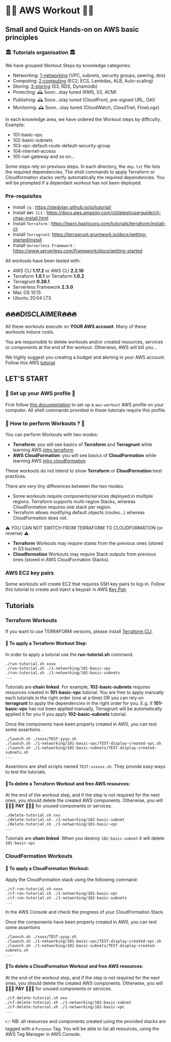 # 👨‍🎓 AWS Workout 👨‍🎓
## Small and Quick Hands-on on AWS basic principles ##

### 🏛 Tutorials organisation 🏛 

We have grouped Workout Steps by knowledge categories:
- Networking: [1-networking](./1-networking)   (VPC, subnets, security groups, peering, dns)
- Computing: [2-computing](./2-computing)  (EC2, ECS, Lambdas, ALB, Auto-scaling)
- Storing: [3-storing](./3-storing)  (S3, RDS, Dynamodb)
- Protecting: 🕰 Soon...stay tuned (KMS, S3, ACM)
- Publishing: 🕰 Soon...stay tuned (CloudFront, pre-signed URL, OAI)
- Monitoring: 🕰 Soon...stay tuned (CloudWatch, CloudTrail, FlowLogs)

In each knowledge area, we have ordered the Workout steps by difficulty. Example:
- 101-basic-vpc
- 102-basic-subnets
- 103-vpc-default-route-default-security-group
- 104-internet-access
- 105-nat-gateway
and so on...

Some steps rely on previous steps. In each directory, the `dep.txt` file lists the required dependencies. 
The shell commands to apply Terraform or Cloudformation stacks verify automatically the required dependencies. 
You will be prompted if a dependant workout has not been deployed.

### Pre-requisites

- Install ``jq`` : https://stedolan.github.io/jq/tutorial/
- Install ``AWS CLI`` : https://docs.aws.amazon.com/cli/latest/userguide/cli-chap-install.html 
- Install ``Terraform`` : https://learn.hashicorp.com/tutorials/terraform/install-cli
- Install ``Terragrunt``:  https://terragrunt.gruntwork.io/docs/getting-started/install
- Install ``Serverless Framework`` : https://www.serverless.com/framework/docs/getting-started

All workouts have been tested with:
- AWS CLI **1.17.2** or AWS CLI **2.2.10**
- Terraform **1.0.1** or Terraform **1.0.2**
- Terragrunt **0.36.1**
- Serverless Framework **2.3.0**
- Mac OS 10.15
- Ubuntu 20.04 LTS

## 🔥🔥🔥DISCLAIMER🔥🔥🔥 

All these workouts execute on **YOUR AWS account**. Many of these workouts induce costs.

You are responsible to delete workouts and/or created resources, services or components at the end of the workout.
Otherwise, AWS will bill you...

We highly suggest you creating a budget and alerting in your AWS account. Follow this AWS [tutorial](https://docs.aws.amazon.com/cost-management/latest/userguide/budgets-create.html)


## LET'S START
### 🚀 Set up your AWS profile 🚀 
First follow [this documentation](./doc/install-aws.md) to set up a `aws-workout` AWS profile on your computer.
All shell commands provided in these tutorials require this profile.

### 🚀 How to perform Workouts ? 🚀 

You can perform Workouts with two modes:
- **Terraform**: you will see basics of **Terraform** and **Terragrunt** while learning AWS [intro terraform](https://www.terraform.io/intro/index.html)
- **AWS CloudFormation**: you will see basics of **CloudFormation** while learning AWS [intro cloudformation](https://aws.amazon.com/fr/cloudformation/getting-started/)
  
These workouts do not intend to show **Terraform** or **CloudFormation** best practices. 

There are very tiny differences between the two modes:
- Some workouts require components/services deployed in multiple regions. Terraform supports multi-region Stacks, whereas CloudFormation requires one stack per region.
- Terraform allows modifying default objects (routes...) whereas CloudFormation does not.

⚠️ YOU CAN NOT SWITCH FROM TERRAFORM TO CLOUDFORMATION (or reverse) ⚠️
- **Terraform** Workouts may require states from the previous ones (stored in S3 bucket). 
- **Cloudformation** Workouts may require Stack outputs from previous ones (stored in AWS CloudFormation Stacks). ️

### AWS EC2 key pairs
Some workouts will create EC2 that requires SSH key pairs to log-in.
Follow this tutorial to create and inject a keypair in AWS [Key Pair](./doc/keypair.md).

## Tutorials
### Terraform Workouts 
If you want to use TERRAFORM versions, please install [Terraform CLI](./doc/install-terraform.md). 

#### 🚧 To apply a Terraform Workout Step:
In order to apply a tutorial use the **run-tutorial.sh** command.

```shell
./run-tutorial.sh xxxx
./run-tutorial.sh ./1-networking/101-basic-vpc
./run-tutorial.sh ./1-networking/102-basic-subnets
...
```

Tutorials are **chain linked**. For example, **102-basic-subnets** requires resources created in **101-basic-vpc** tutorial. 
You are free to apply manually each tutorials in the right order (one at a time) OR you can rely on **terragrunt** to apply the dependencies in the right order for you.
E.g. if **101-basic-vpc** has not been applied manually, Terragrunt will be automatically applied it for you if you apply **102-basic-subnets** tutorial.

Once the components have been properly created in AWS, you can test some assertions .

```shell
./launch.sh ./xxxx/TEST-yyyy.sh
./launch.sh ./1-networking/101-basic-vpc/TEST-display-created-vpc.sh
./launch.sh ./1-networking/102-basic-subnets/TEST-display-created-subnets.sh
...
```

Assertions are shell scripts named `TEST-xxxxxx.sh`. They provide easy ways to test the tutorials.

#### 🧹To delete a Terraform Workout and free AWS resources:
At the end of the workout step, and if the step is not required for the next ones, you should delete the created AWS components.
Otherwise, you will 💸💸💸 **PAY** 💸💸💸 for unused components or services.
```shell
./delete-tutorial.sh xxx
./delete-tutorial.sh ./1-networking/102-basic-subnet
./delete-tutorial.sh ./1-networking/101-basic-vpc
...
```

Tutorials are **chain linked**. When you destroy ``102-basic-subnet`` it will delete ``101-basic-vpc`` 


### CloudFormation Workouts 

#### 🚧 To apply a CloudFormation Workout:
Apply the CloudFormation stack using the following command:
```shell
./cf-run-tutorial.sh xxxx
./cf-run-tutorial.sh ./1-networking/101-basic-vpc
./cf-run-tutorial.sh ./1-networking/102-basic-subnets
...
```

In the AWS Console and check the progress of your CloudFormation Stack.

Once the components have been properly created in AWS, you can test some assertions 

```shell
./launch.sh ./xxxx/TEST-yyyy.sh
./launch.sh ./1-networking/101-basic-vpc/TEST-display-created-vpc.sh
./launch.sh ./1-networking/102-basic-subnets/TEST-display-created-subnets.sh
...
```

#### 🧹To delete a CloudFormation Workout and free AWS resources:
At the end of the workout step, and if the step is not required for the next ones, you should delete the created AWS components.
Otherwise, you will 💸💸💸 **PAY** 💸💸💸 for unused components or services.
```shell
./cf-delete-tutorial.sh xxx
./cf-delete-tutorial.sh ./1-networking/102-basic-subnet
./cf-delete-tutorial.sh ./1-networking/101-basic-vpc
...
```


👉 NB: all resources and components created using the provided stacks are tagged with a `Purpose` Tag.
You will be able to list all resources, using the AWS Tag Manager in AWS Console.
